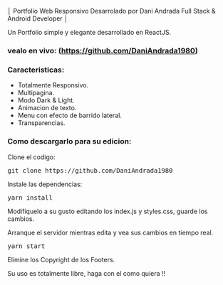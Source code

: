 

│ Portfolio Web Responsivo Desarrolado por Dani Andrada Full Stack & Android Developer │

Un Portfolio simple y elegante desarrollado en ReactJS. 

### vealo en vivo: (https://github.com/DaniAndrada1980)




### Caracteristicas:

- Totalmente Responsivo.
- Multipagina.
- Modo Dark & Light.
- Animacion de texto.
- Menu con efecto de barrido lateral.
- Transparencias.



### Como descargarlo para su edicion:

Clone el codigo:

 <pre>git clone https://github.com/DaniAndrada1980</pre>
 
Instale las dependencias:

<pre>yarn install</pre>

Modifiquelo a su gusto editando los index.js y styles.css, guarde los cambios.

Arranque el servidor mientras edita y vea sus cambios en tiempo real.

<pre>yarn start</pre>

Elimine los Copyright de los Footers.

Su uso es totalmente libre, haga con el como quiera !!


 


